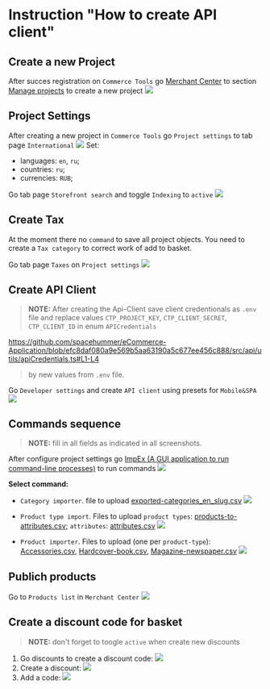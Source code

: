 # Instruction "How to create API client"

## Create a new Project

After succes registration on `Commerce Tools` go [Merchant Center](https://mc.europe-west1.gcp.commercetools.com/) to section [Manage projects](https://mc.europe-west1.gcp.commercetools.com/account/projects) to create a new project
![](./assets/screenshots/manage-projects/screen.png)

## Project Settings

After creating a new project in `Commerce Tools` go `Project settings` to tab page `International` ![](./assets/screenshots/project-settings/international.png)
Set:
 - languages: `en`, `ru`;
 - countries: `ru`;
 - currencies: `RUB`;

Go tab page `Storefront search` and toggle `Indexing` to `active` ![](./assets/screenshots/project-settings/enable-product-projections.png)

## Create Tax

At the moment there no `command` to save all project objects. You need to create a `Tax category` to correct work of add to basket.

Go tab page `Taxes` on `Project settings`
![](./assets/screenshots/project-settings/create-tax.png)

## Create API Client
>**NOTE:**
>After creating the Api-Client save client credentionals as `.env` file and replace values `CTP_PROJECT_KEY`, `CTP_CLIENT_SECRET`, `CTP_CLIENT_ID` in enum `APICredentials`

https://github.com/spacehummer/eCommerce-Application/blob/efc8daf080a9e569b5aa63190a5c677ee456c888/src/api/utils/apiCredentials.ts#L1-L4

>by new values from `.env` file.

Go `Developer settings` and create `API client` using presets for `Mobile&SPA` ![](./assets/screenshots/developer-settings/create-Api.png)

## Commands sequence

> **NOTE:** fill in all fields as indicated in all screenshots.

After configure project settings go [ImpEx (A GUI application to run command-line processes)](https://impex.europe-west1.gcp.commercetools.com/) to run commands
![](./assets/screenshots/impEx-commands/screen.png)

**Select command:**
 - `Category importer`. file to upload [exported-categories_en_slug.csv](./assets/data-files/category/exported-categories_en_slug.csv)
 ![](./assets/screenshots/commands/category/category-import.png)

 - `Product type import`. Files to upload `product types`: [products-to-attributes.csv](./assets/data-files/product-types/products-to-attributes.csv); `attributes`: [attributes.csv](./assets/data-files/product-types/attributes.csv)
 ![](./assets/screenshots/commands/product-type/product-type-import.png)

 - `Product importer`. Files to upload (one per `product-type`): [Accessories.csv](./assets/data-files/product/Accessories.csv), [Hardcover-book.csv](./assets/data-files/product/Hardcover-book.csv), [Magazine-newspaper.csv](./assets/data-files/product/Magazine-newspaper.csv)
 ![](./assets/screenshots/commands/product/product-import.png)

 ## Publich products 

Go to `Products list` in `Merchant Center`
![](./assets/screenshots/publish-products/publish-products.png)

## Create a discount code for basket
> **NOTE:** don't forget to toogle `active` when create new discounts
1) Go discounts to create a discount code:
![](./assets/screenshots/add-discount/select-add-discount.png)
2) Create a discount:
![](./assets/screenshots/add-discount/discounts_carts_general.png)
3) Add a code:
![](./assets/screenshots/add-discount/discount_code_rsschool.png)